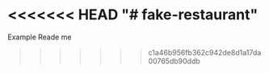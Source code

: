 <<<<<<< HEAD
"# fake-restaurant" 
=======
Example Reade me
>>>>>>> c1a46b956fb362c942de8d1a17da00765db90ddb
